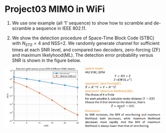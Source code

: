# Project03 MIMO in WiFi
1.	We use one example (all ‘1’ sequence) to show how to scramble and de-scramble a sequence in IEEE 802.11.

2.	We show the detection procedure of Space-Time Block Code (STBC) with $N_{STS}=4$ and NSS=2. We randomly generate channel for sufficient times at each SNR level, and compared two decoders, zero-forcing (ZF) and maximum likelyhood(ML). The detection error probability versus SNR is shown in the figure below. 



![1](plot.png)
